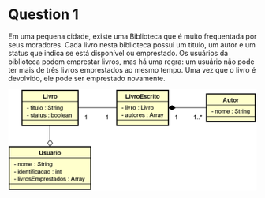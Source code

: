 # Question 1

Em uma pequena cidade, existe uma Biblioteca que é muito frequentada por seus moradores. Cada livro nesta biblioteca possui um título, um autor e um status que indica se está disponível ou emprestado. Os usuários da biblioteca podem emprestar livros, mas há uma regra: um usuário não pode ter mais de três livros emprestados ao mesmo tempo. Uma vez que o livro é devolvido, ele pode ser emprestado novamente.

![Diagram](diagram.png)